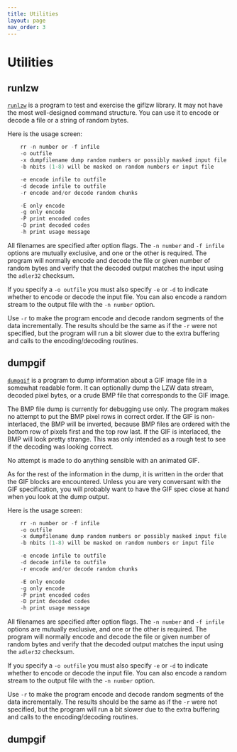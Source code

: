 ```yaml
---
title: Utilities
layout: page
nav_order: 3
---
```


# Utilities

## runlzw

[`runlzw`](https://github.com/raygard/test3/blob/main/utilities/runlzw.c) is a program to test and exercise the giflzw library. It may not have the most well-designed command structure. You can use it to encode or decode a file or a string of random bytes.

Here is the usage screen:

```c
    rr -n number or -f infile
    -o outfile
    -x dumpfilename dump random numbers or possibly masked input file
    -b nbits (1-8) will be masked on random numbers or input file

    -e encode infile to outfile
    -d decode infile to outfile
    -r encode and/or decode random chunks

    -E only encode
    -g only encode
    -P print encoded codes
    -D print decoded codes
    -h print usage message
```

All filenames are specified after option flags. The `-n number` and `-f infile` options are mutually exclusive, and one or the other is required. The program will normally encode and decode the file or given number of random bytes and verify that the decoded output matches the input using the `adler32` checksum.

If you specify a `-o outfile` you must also specify `-e` or `-d` to indicate whether to encode or decode the input file. You can also encode a random stream to the output file with the `-n number` option.

Use `-r` to make the program encode and decode random segments of the data incrementally. The results should be the same as if the `-r` were not specified, but the program will run a bit slower due to the extra buffering and calls to the encoding/decoding routines.

## dumpgif

[`dumpgif`](https://github.com/raygard/test3/blob/main/utilities/dumpgif.c) is a program to dump information about a GIF image file in a somewhat readable form. It can optionally dump the LZW data stream, decoded pixel bytes, or a crude BMP file that corresponds to the GIF image. 

The BMP file dump is currently for debugging use only. The program makes no attempt to put the BMP pixel rows in correct order. If the GIF is non-interlaced, the BMP will be inverted, because BMP files are ordered with the bottom row of pixels first and the top row last. If the GIF is interlaced, the BMP will look pretty strange. This was only intended as a rough test to see if the decoding was looking correct.

No attempt is made to do anything sensible with an animated GIF.

As for the rest of the information in the dump, it is written in the order that the GIF blocks are encountered. Unless you are very conversant with the GIF specification, you will probably want to have the GIF spec close at hand when you look at the dump output.

Here is the usage screen:

```c
    rr -n number or -f infile
    -o outfile
    -x dumpfilename dump random numbers or possibly masked input file
    -b nbits (1-8) will be masked on random numbers or input file

    -e encode infile to outfile
    -d decode infile to outfile
    -r encode and/or decode random chunks

    -E only encode
    -g only encode
    -P print encoded codes
    -D print decoded codes
    -h print usage message
```

All filenames are specified after option flags. The `-n number` and `-f infile` options are mutually exclusive, and one or the other is required. The program will normally encode and decode the file or given number of random bytes and verify that the decoded output matches the input using the `adler32` checksum.

If you specify a `-o outfile` you must also specify `-e` or `-d` to indicate whether to encode or decode the input file. You can also encode a random stream to the output file with the `-n number` option.

Use `-r` to make the program encode and decode random segments of the data incrementally. The results should be the same as if the `-r` were not specified, but the program will run a bit slower due to the extra buffering and calls to the encoding/decoding routines.

## dumpgif


